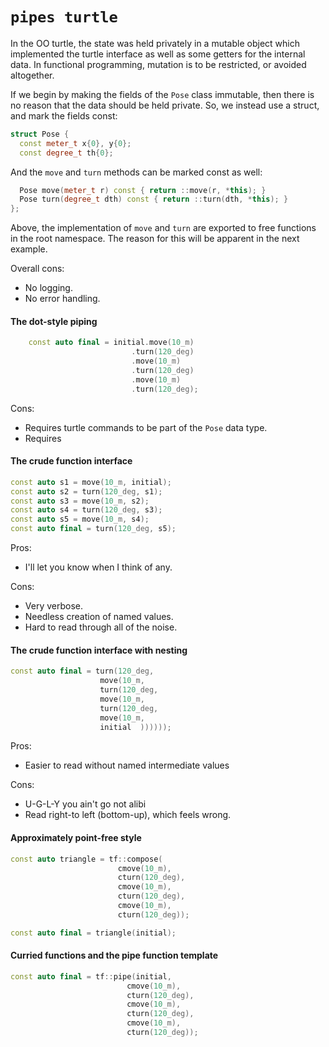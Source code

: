 # `pipes turtle`

In the OO turtle, the state was held privately in a mutable object which implemented the turtle interface as well as some getters for the internal data. In functional programming, mutation is to be restricted, or avoided altogether.

If we begin by making the fields of the `Pose` class immutable, then there is no reason that the data should be held private. So, we instead use a struct, and mark the fields const:
```cpp
struct Pose {
  const meter_t x{0}, y{0};
  const degree_t th{0};
```
And the `move` and `turn` methods can be marked const as well:
```cpp
  Pose move(meter_t r) const { return ::move(r, *this); }
  Pose turn(degree_t dth) const { return ::turn(dth, *this); }
};
```
Above, the implementation of `move` and `turn` are exported to free functions in the root namespace. The reason for this will be apparent in the next example.

Overall cons:
  * No logging.
  * No error handling.

#### The dot-style piping
```cpp
    const auto final = initial.move(10_m)
                           .turn(120_deg)
                           .move(10_m)
                           .turn(120_deg)
                           .move(10_m)
                           .turn(120_deg);
```
Cons:
  * Requires turtle commands to be part of the `Pose` data type.
  * Requires 

#### The crude function interface
```cpp
const auto s1 = move(10_m, initial);
const auto s2 = turn(120_deg, s1);
const auto s3 = move(10_m, s2);
const auto s4 = turn(120_deg, s3);
const auto s5 = move(10_m, s4);
const auto final = turn(120_deg, s5);
```

Pros:
  * I'll let you know when I think of any.

Cons:
  * Very verbose.
  * Needless creation of named values.
  * Hard to read through all of the noise.

#### The crude function interface with nesting

```cpp
const auto final = turn(120_deg,
                    move(10_m,
                    turn(120_deg,
                    move(10_m,
                    turn(120_deg,
                    move(10_m,
                    initial  ))))));
```
Pros:
  * Easier to read without named intermediate values

Cons:
  * U-G-L-Y you ain't go not alibi
  * Read right-to left (bottom-up), which feels wrong.


#### Approximately point-free style
```cpp
const auto triangle = tf::compose(
                        cmove(10_m),
                        cturn(120_deg),
                        cmove(10_m),
                        cturn(120_deg),
                        cmove(10_m),
                        cturn(120_deg));

const auto final = triangle(initial);
```

#### Curried functions and the pipe function template
```cpp
const auto final = tf::pipe(initial,
                          cmove(10_m),
                          cturn(120_deg),
                          cmove(10_m),
                          cturn(120_deg),
                          cmove(10_m),
                          cturn(120_deg));
```